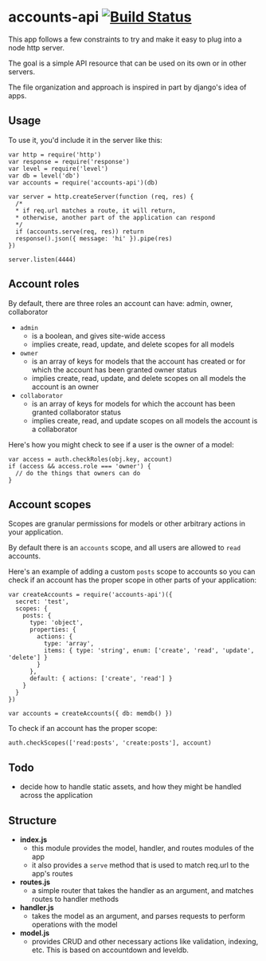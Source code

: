 # accounts-api [![Build Status](https://travis-ci.org/township/accounts-api.svg?branch=master)](https://travis-ci.org/township/accounts-api)


This app follows a few constraints to try and make it easy to plug into a node http server.

The goal is a simple API resource that can be used on its own or in other servers.

The file organization and approach is inspired in part by django's idea of apps.

## Usage

To use it, you'd include it in the server like this:

```
var http = require('http')
var response = require('response')
var level = require('level')
var db = level('db')
var accounts = require('accounts-api')(db)

var server = http.createServer(function (req, res) {
  /* 
  * if req.url matches a route, it will return, 
  * otherwise, another part of the application can respond 
  */
  if (accounts.serve(req, res)) return
  response().json({ message: 'hi' }).pipe(res)
})

server.listen(4444)
```

## Account roles

By default, there are three roles an account can have: admin, owner, collaborator

- `admin` 
  - is a boolean, and gives site-wide access
  - implies create, read, update, and delete scopes for all models
- `owner` 
  - is an array of keys for models that the account has created or for which the account has been granted owner status
  - implies create, read, update, and delete scopes on all models the account is an owner
- `collaborator` 
  - is an array of keys for models for which the account has been granted collaborator status
  - implies create, read, and update scopes on all models the account is a collaborator

Here's how you might check to see if a user is the owner of a model:

```
var access = auth.checkRoles(obj.key, account)
if (access && access.role === 'owner') {
  // do the things that owners can do
}
```

## Account scopes

Scopes are granular permissions for models or other arbitrary actions in your application.

By default there is an `accounts` scope, and all users are allowed to `read` accounts.

Here's an example of adding a custom `posts` scope to accounts so you can check if an account has the proper scope in other parts of your application:

```
var createAccounts = require('accounts-api')({
  secret: 'test',
  scopes: {
    posts: {
      type: 'object',
      properties: {
        actions: {
          type: 'array',
          items: { type: 'string', enum: ['create', 'read', 'update', 'delete'] }
        }
      },
      default: { actions: ['create', 'read'] }
    }
  }
})

var accounts = createAccounts({ db: memdb() })
```

To check if an account has the proper scope:

```
auth.checkScopes(['read:posts', 'create:posts'], account)
```

## Todo

- decide how to handle static assets, and how they might be handled across the application

## Structure

- **index.js**
  - this module provides the model, handler, and routes modules of the app
  - it also provides a `serve` method that is used to match req.url to the app's routes
- **routes.js**
  - a simple router that takes the handler as an argument, and matches routes to handler methods
- **handler.js**
  - takes the model as an argument, and parses requests to perform operations with the model
- **model.js**
  - provides CRUD and other necessary actions like validation, indexing, etc. This is based on accountdown and leveldb.
  
